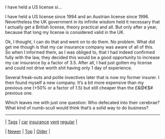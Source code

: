 <!--
title: I have held a US license since 1994 and an Austrian license since 1996. Nevertheless the UK government in its infinite wisdom held it necessary that I actually get a British license, theory practical and all. But only after a year, because that long my license is considered valid in the UK. Ok, I thought, I can do that and went on to do them. No problem. What did get me though is that my car insurance company was aware of all of this. So when I informed them, as I was obliged to, that I had indeed confirmed fully with the law, they decided this would be a good opportunity to increase my car insurance by a factor of 3.5. After all, I had just gotten my license and could not drive worth shit having only 1 day of experience. Several freak-outs and polite invectives later that is now my former insurer. I then found myself a new company. It&rsquo;s a bit more expensive than my previous one (+50% or a factor of 1.5) but still cheaper than the &pound;&amp;@&euro;$# previous one. Which leaves me with just one question
date: 2020-06-28T15:27:00.086Z
tags: car, insurance, vent, regular
-->


I have held a US license si...

<p>I have held a US license since 1994 and an Austrian license since 1996. Nevertheless the UK government in its infinite wisdom held it necessary that I actually get a British license, theory practical and all. But only after a year, because that long my license is considered valid in the UK.</p>

<p>Ok, I thought, I can do that and went on to do them. No problem. What did get me though is that my car insurance company was aware of all of this. So when I informed them, as I was obliged to, that I had indeed confirmed fully with the law, they decided this would be a good opportunity to increase my car insurance by a factor of 3.5. After all, I had just gotten my license and could not drive worth shit having only 1 day of experience.</p>

<p>Several freak-outs and polite invectives later that is now my former insurer. I then found myself a new company. It&rsquo;s a bit more expensive than my previous one (+50% or a factor of 1.5) but still cheaper than the £&amp;@€$# previous one.</p>

<p>Which leaves me with just one question: Who defecated into their cerebrae? What kind of numb-scull would think that&rsquo;s a solid way to do business?</p>

<!--BOTTOM-POST-NAVIGATION-->
---

| [Tags](tags.md) | [car](tag-car.md) [insurance](tag-insurance.md) [vent](tag-vent.md) [regular](tag-regular.md) |

| [Newer](124768133674.md) | [Top](index.md) | [Older](124774067109.md) |